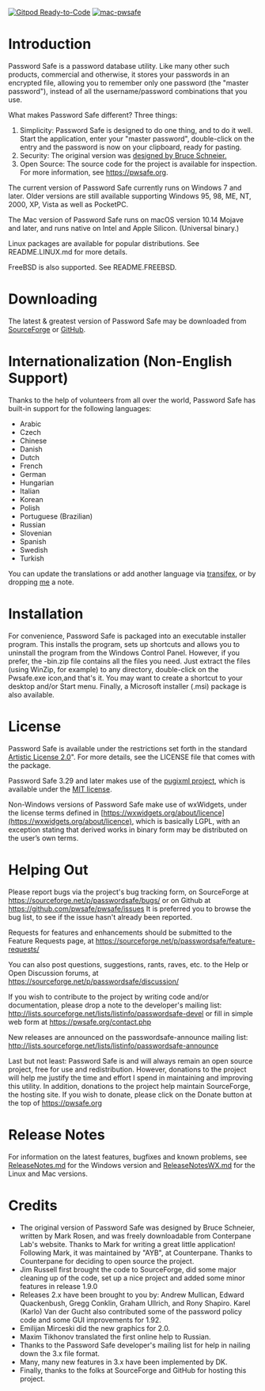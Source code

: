 [![Gitpod Ready-to-Code](https://img.shields.io/badge/Gitpod-Ready--to--Code-blue?logo=gitpod)](https://gitpod.io/#https://github.com/pwsafe/pwsafe) 
[![mac-pwsafe](https://github.com/pwsafe/pwsafe/actions/workflows/main.yml/badge.svg)](https://github.com/pwsafe/pwsafe/actions/workflows/main.yml)

Introduction
============
Password Safe is a password database utility. Like many other such
products, commercial and otherwise, it stores your passwords in an
encrypted file, allowing you to remember only one password (the "master
password"), instead of all the username/password combinations that
you use.

What makes Password Safe different? Three things:
1. Simplicity: Password Safe is designed to do one thing, and to do it
well. Start the application, enter your "master password", double-click on
the entry and the password is now on your clipboard, ready for pasting.
2. Security: The original version was [designed by Bruce Schneier.](https://www.schneier.com/academic/passsafe/)
3. Open Source: The source code for the project is available for
inspection. For more information, see https://pwsafe.org.

The current version of Password Safe currently runs on Windows 7 and
later. Older versions are still available supporting Windows 95, 98,
ME, NT, 2000, XP, Vista as well as PocketPC.

The Mac version of Password Safe runs on macOS version 10.14 Mojave
and later, and runs native on Intel and Apple Silicon. (Universal binary.)

Linux packages are available for popular distributions. See
README.LINUX.md for more details.

FreeBSD is also supported. See README.FREEBSD.

Downloading
===========
The latest & greatest version of Password Safe may be downloaded from
[SourceForge](https://sourceforge.net/projects/passwordsafe/files/latest/download)
or
[GitHub](https://github.com/pwsafe/pwsafe/releases/latest).

Internationalization (Non-English Support)
==========================================
Thanks to the help of volunteers from all over the world, Password Safe
has built-in support for the following languages:
- Arabic
- Czech
- Chinese
- Danish
- Dutch
- French
- German
- Hungarian
- Italian
- Korean
- Polish
- Portuguese (Brazilian)
- Russian
- Slovenian
- Spanish
- Swedish
- Turkish

You can update the translations or add another language via [transifex](https://www.transifex.com/passwordsafe/passwordsafe/),
or by dropping [me](https://pwsafe.org/contact.php) a note.

Installation
============
For convenience, Password Safe is packaged into an executable
installer program. This installs the program, sets up shortcuts and
allows you to uninstall the program from the Windows Control
Panel. However, if you prefer, the -bin.zip file contains all the
files you need. Just extract the files (using WinZip, for example) to
any directory, double-click on the Pwsafe.exe icon,and that's
it. You may want to create a shortcut to your desktop and/or Start
menu. Finally, a Microsoft installer (.msi) package is also
available.

License
=======
Password Safe is available under the restrictions set forth in the
standard [Artistic License 2.0](https://opensource.org/license/artistic-2-0)". For more details, see the LICENSE
file that comes with the package.

Password Safe 3.29 and later makes use of the
[pugixml project](http://www.pugixml.org), which is available under
the [MIT license](http://www.opensource.org/licenses/mit-license.html).

Non-Windows versions of Password Safe make use of wxWidgets, under the
license terms defined in [https://wxwidgets.org/about/licence](https://wxwidgets.org/about/licence),
which is basically LGPL, with an exception stating that derived works in
binary form may be distributed on the user’s own terms.

Helping Out
===========
Please report bugs via the project's bug tracking form, on SourceForge at
https://sourceforge.net/p/passwordsafe/bugs/ or on Github at
https://github.com/pwsafe/pwsafe/issues It is preferred you to browse
the bug list, to see if the issue hasn't already been reported.

Requests for features and enhancements should be submitted to the
Feature Requests page, at
https://sourceforge.net/p/passwordsafe/feature-requests/

You can also post questions, suggestions, rants, raves, etc. to the
Help or Open Discussion forums, at
https://sourceforge.net/p/passwordsafe/discussion/

If you wish to contribute to the project by writing code and/or
documentation, please drop a note to the developer's mailing list:
http://lists.sourceforge.net/lists/listinfo/passwordsafe-devel
or fill in simple web form at https://pwsafe.org/contact.php

New releases are announced on the passwordsafe-announce mailing list:
http://lists.sourceforge.net/lists/listinfo/passwordsafe-announce

Last but not least: Password Safe is and will always remain an open
source project, free for use and redistribution. However, donations to the
project will help me justify the time and effort I spend in
maintaining and improving this utility. In addition, donations to the
project help maintain SourceForge, the hosting site. If you wish to
donate, please click on the Donate button at the top of
https://pwsafe.org

Release Notes
=============
For information on the latest features, bugfixes and known problems,
see [ReleaseNotes.md](docs/ReleaseNotes.md) for the Windows version and 
[ReleaseNotesWX.md](docs/ReleaseNotesWX.md) for the Linux and Mac versions.

Credits
=======
- The original version of Password Safe was designed by Bruce
Schneier, written by Mark Rosen, and was freely downloadable from
Conterpane Lab's website. Thanks to Mark for writing a great little
application! Following Mark, it was maintained by "AYB", at
Counterpane. Thanks to Counterpane for deciding to open source the
project.
- Jim Russell first brought the code to SourceForge, did some major
cleaning up of the code, set up a nice project and added some minor
features in release 1.9.0
- Releases 2.x have been brought to you by: Andrew Mullican,
Edward Quackenbush, Gregg Conklin, Graham Ullrich, and Rony
Shapiro. Karel (Karlo) Van der Gucht also contributed some of the
password policy code and some GUI improvements for 1.92.
- Emilijan Mirceski did the new graphics for 2.0.
- Maxim Tikhonov translated the first online help to Russian.
- Thanks to the Password Safe developer's mailing list for help in
nailing down the 3.x file format.
- Many, many new features in 3.x have been implemented by DK.
- Finally, thanks to the folks at SourceForge and GitHub for hosting
this project.

